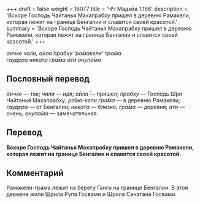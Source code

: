 +++
draft = false
weight = 16077
title = 'ЧЧ Мадхйа 1.166'
description = 'Вскоре Господь Чайтанья Махапрабху пришел в деревню Рамакели, которая лежит на границе Бенгалии и славится своей красотой.'
summary = 'Вскоре Господь Чайтанья Махапрабху пришел в деревню Рамакели, которая лежит на границе Бенгалии и славится своей красотой.'
+++

_аичхе чали, а̄ила̄ прабху ‘ра̄макели’ гра̄ма  
гауд̣ера никат̣а гра̄ма ати анупа̄ма_

## Пословный перевод

_аичхе_ — так; _чали_ — идя; _а̄ила̄_ — пришел; _прабху_ — Господь Шри Чайтанья Махапрабху; _ра̄ма_\-_кели_ _гра̄ма_ — в деревню Рамакели; _гауд̣ера_ — от Бенгалии; _никат̣а_ — близко; _гра̄ма_ — деревня; _ати_ — очень; _анупа̄ма_ — замечательная.

## Перевод

**Вскоре Господь Чайтанья Махапрабху пришел в деревню Рамакели, которая лежит на границе Бенгалии и славится своей красотой.**

## Комментарий

Рамакели-грама лежит на берегу Ганги на границе Бенгалии. В этой деревне жили Шрила Рупа Госвами и Шрила Санатана Госвами.
